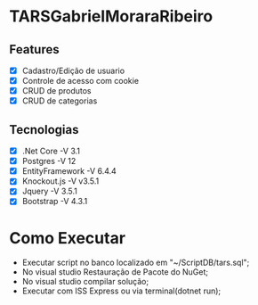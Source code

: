 # TARSGabrielMoraraRibeiro

## Features
- [x] Cadastro/Edição de usuario
- [x] Controle de acesso com cookie 
- [x] CRUD de produtos 
- [x] CRUD de categorias 

## Tecnologias
- [x] .Net Core -V 3.1 
- [X] Postgres -V 12
- [X] EntityFramework -V 6.4.4
- [x] Knockout.js -V v3.5.1
- [x] Jquery -V 3.5.1
- [x] Bootstrap -V 4.3.1 

# Como Executar
* Executar script no banco localizado em "~/ScriptDB/tars.sql";
* No visual studio Restauração de Pacote do NuGet;
* No visual studio compilar solução; 
* Executar com ISS Express ou via terminal(dotnet run);
